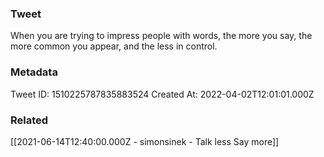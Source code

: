 ### Tweet
When you are trying to impress people with words, the more you say, the more common you appear, and the less in control.

### Metadata
Tweet ID: 1510225787835883524
Created At: 2022-04-02T12:01:01.000Z

### Related
[[2021-06-14T12:40:00.000Z - simonsinek - Talk less Say more]]

